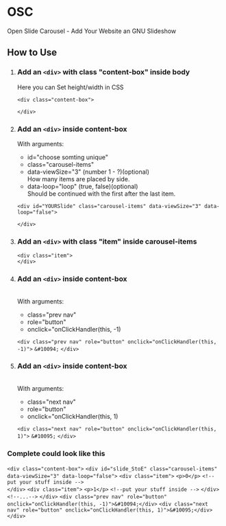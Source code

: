 # OSC
Open Slide Carousel - Add Your Website an GNU Slideshow 

## How to Use
1. ### Add an `<div>` with class "content-box" inside body
	Here you can Set height/width in CSS
   
   	`<div class="content-box">`
    
   	`</div>`
   
1. ### Add an `<div>` inside content-box
	With arguments:
 	- id="choose somting unique"
 	- class="carousel-items"
 	- data-viewSize="3" (number 1 - ?)(optional)
   	  <br>How many items are placed by side. 
 	- data-loop="loop" (true, false)(optional)
   	  <br>Should be continued with the first after the last item.
  
  	`<div id="YOURSlide" class="carousel-items" data-viewSize="3" data-loop="false">`
    
  	`</div>`
  
1. ### Add an `<div>` with class "item" inside carousel-items
  
  	`<div class="item">`
	    <!--put your stuff inside -->					
   	`</div>`
  
1. ### Add an `<div>` inside content-box
  	<br>With arguments:
 	- class="prev nav"
 	- role="button"
 	- onclick="onClickHandler(this, -1)
  
  	`<div class="prev nav" role="button" onclick="onClickHandler(this, -1)">`
      	    `&#10094;`
  	`</div>`
  
1. ### Add an `<div>` inside content-box
  	<br>With arguments:
 	- class="next nav"
 	- role="button"
 	- onclick="onClickHandler(this, 1)
  
  	`<div class="next nav" role="button" onclick="onClickHandler(this, 1)">`
      	    `&#10095;`
  	`</div>`
  
### Complete could look like this
`<div class="content-box">`
		`<div id="slide_StoE" class="carousel-items" data-viewSize="3" data-loop="false">`
				`<div class="item">`
					`<p>0</p>`
					`<!--put your stuff inside -->`					
				`</div>`
				`<div class="item">`
					`<p>1</p>`
					`<!--put your stuff inside -->`
				`</div>`
        `<!--...-->`
		`</div>`
		`<div class="prev nav" role="button" onclick="onClickHandler(this, -1)">&#10094;</div>`
		`<div class="next nav" role="button" onclick="onClickHandler(this, 1)">&#10095;</div>`
`</div>`
  
